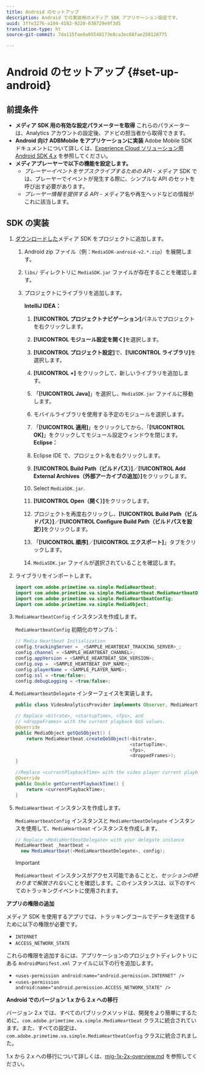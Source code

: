 ```yaml
---
title: Android のセットアップ
description: Android での実装用のメディア SDK アプリケーション設定です。
uuid: 3ffe3276-a104-4182-9220-038729e9f3d5
translation-type: ht
source-git-commit: 7da115fae0a05548173e8ca3ec68fae250128775

---
```



# Android のセットアップ {#set-up-android}

## 前提条件

* **メディア SDK 用の有効な設定パラメーターを取得** これらのパラメーターは、Analytics アカウントの設定後、アドビの担当者から取得できます。
* **Android 向け ADBMobile をアプリケーションに実装** Adobe Mobile SDK ドキュメントについて詳しくは、[Experience Cloud ソリューション用 Android SDK 4.x](https://marketing.adobe.com/resources/help/ja_JP/mobile/android/) を参照してください。
* **メディアプレーヤーで以下の機能を設定します。**
   * *プレーヤーイベントをサブスクライブするための API* - メディア SDK では、プレーヤーでイベントが発生する際に、シンプルな API のセットを呼び出す必要があります。
   * *プレーヤー情報を提供する API* - メディア名や再生ヘッドなどの情報がこれに該当します。

## SDK の実装

1. [ダウンロードした](/help/sdk-implement/download-sdks.md#download-2x-sdks)メディア SDK をプロジェクトに追加します。

   1. Android zip ファイル（例：`MediaSDK-android-v2.*.zip`）を展開します。
   1. `libs/` ディレクトリに `MediaSDK.jar` ファイルが存在することを確認します。

   1. プロジェクトにライブラリを追加します。

      **IntelliJ IDEA：**

      1. **[!UICONTROL プロジェクトナビゲーション]**&#x200B;パネルでプロジェクトを右クリックします。
      1. **[!UICONTROL モジュール設定を開く]**&#x200B;を選択します。
      1. **[!UICONTROL プロジェクト設定]**&#x200B;で、**[!UICONTROL ライブラリ]**&#x200B;を選択します。

      1. **[!UICONTROL +]** をクリックして、新しいライブラリを追加します。
      1. 「**[!UICONTROL Java]**」を選択し、`MediaSDK.jar` ファイルに移動します。

      1. モバイルライブラリを使用する予定のモジュールを選択します。
      1. 「**[!UICONTROL 適用]**」をクリックしてから、「**[!UICONTROL OK]**」をクリックしてモジュール設定ウィンドウを閉じます。
      **Eclipse：**

      1. Eclipse IDE で、プロジェクト名を右クリックします。
      1. **[!UICONTROL Build Path（ビルドパス）]**／**[!UICONTROL Add External Archives（外部アーカイブの追加）]**&#x200B;をクリックします。
      1. Select `MediaSDK.jar`.
      1. **[!UICONTROL Open（開く）]**&#x200B;をクリックします。
      1. プロジェクトを再度右クリックし、**[!UICONTROL Build Path（ビルドパス）]**／**[!UICONTROL Configure Build Path（ビルドパスを設定）]**&#x200B;をクリックします。
      1. 「**[!UICONTROL 順序]**／**[!UICONTROL エクスポート]**」タブをクリックします。

      1. `MediaSDK.jar` ファイルが選択されていることを確認します。


1. ライブラリをインポートします。

   ```java
   import com.adobe.primetime.va.simple.MediaHeartbeat; 
   import com.adobe.primetime.va.simple.MediaHeartbeat.MediaHeartbeatDelegate; 
   import com.adobe.primetime.va.simple.MediaHeartbeatConfig; 
   import com.adobe.primetime.va.simple.MediaObject; 
   ```

1. `MediaHeartbeatConfig` インスタンスを作成します。

   `MediaHeartbeatConfig` 初期化のサンプル：

   ```java
   // Media Heartbeat Initialization 
   config.trackingServer = _<SAMPLE_HEARTBEAT_TRACKING_SERVER>_; 
   config.channel = <SAMPLE_HEARTBEAT_CHANNEL>; 
   config.appVersion = <SAMPLE_HEARTBEAT_SDK_VERSION>; 
   config.ovp =  <SAMPLE_HEARTBEAT_OVP_NAME>; 
   config.playerName = <SAMPLE_PLAYER_NAME>; 
   config.ssl = <true/false>; 
   config.debugLogging = <true/false>; 
   ```

1. `MediaHeartbeatDelegate` インターフェイスを実装します。

   ```java
   public class VideoAnalyticsProvider implements Observer, MediaHeartbeatDelegate{}
   ```

   ```java
   // Replace <bitrate>, <startupTime>, <fps>, and  
   // <droppeFrames> with the current playback QoS values.  
   @Override 
   public MediaObject getQoSObject() { 
       return MediaHeartbeat.createQoSObject(<bitrate>,  
                                             <startupTime>,  
                                             <fps>,  
                                             <droppedFrames>); 
   } 
   
   //Replace <currentPlaybackTime> with the video player current playback time 
   @Override 
   public Double getCurrentPlaybackTime() { 
       return <currentPlaybackTime>; 
   }
   ```

1. `MediaHeartbeat` インスタンスを作成します。

   `MediaHeartbeatConfig` インスタンスと `MediaHertbeatDelegate` インスタンスを使用して、`MediaHeartbeat` インスタンスを作成します。

   ```java
   // Replace <MediaHertbeatDelegate> with your delegate instance 
   MediaHeartbeat _heartbeat =  
     new MediaHeartbeat(<MediaHeartbeatDelegate>, config);
   ```

   >[!IMPORTANT]
   >
   >`MediaHeartbeat` インスタンスがアクセス可能であることと、*セッションの終わりまで解放されない*&#x200B;ことを確認します。このインスタンスは、以下のすべてのトラッキングイベントに使用されます。

**アプリの権限の追加**

メディア SDK を使用するアプリでは、トラッキングコールでデータを送信するために以下の権限が必要です。

* `INTERNET`
* `ACCESS_NETWORK_STATE`

これらの権限を追加するには、アプリケーションのプロジェクトディレクトリにある `AndroidManifest.xml` ファイルに以下の行を追加します。

* `<uses-permission android:name="android.permission.INTERNET" />`
* `<uses-permission android:name="android.permission.ACCESS_NETWORK_STATE" />`

**Android でのバージョン 1.x から 2.x への移行**

バージョン 2.x では、すべてのパブリックメソッドは、開発をより簡単にするために、`com.adobe.primetime.va.simple.MediaHeartbeat` クラスに統合されています。また、すべての設定は、`com.adobe.primetime.va.simple.MediaHeartbeatConfig` クラスに統合されました。

1.x から 2.x への移行について詳しくは、[mig-1x-2x-overview.md](/help/sdk-implement/va-1x-to-2x/mig-1x-2x-overview.md) を参照してください。
